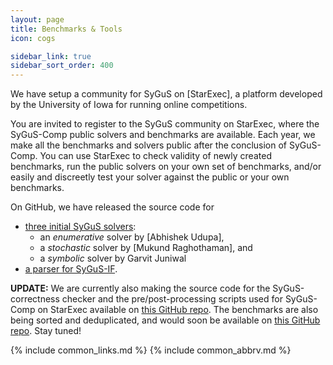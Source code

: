 ```yaml
---
layout: page
title: Benchmarks & Tools
icon: cogs

sidebar_link: true
sidebar_sort_order: 400
---
```


We have setup a community for SyGuS on [StarExec],
a platform developed by the University of Iowa for running online competitions.

You are invited to register to the SyGuS community on StarExec,
where the SyGuS-Comp public solvers and benchmarks are available.
Each year, we make all the benchmarks and solvers public after the conclusion of SyGuS-Comp.
You can use StarExec to check validity of newly created benchmarks,
run the public solvers on your own set of benchmarks,
and/or easily and discreetly test your solver against the public or your own benchmarks.

On GitHub, we have released the source code for
- [three initial SyGuS solvers](https://github.com/rishabhs/sygus-comp14/tree/master/solvers):
    - an _enumerative_ solver by [Abhishek Udupa],
    - a _stochastic_ solver by [Mukund Raghothaman], and
    - a _symbolic_ solver by Garvit Juniwal
- [a parser for SyGuS-IF](https://github.com/rishabhs/sygus-comp14/tree/master/parser/synthlib2parser).

**UPDATE:**
We are currently also making the source code for the SyGuS-correctness checker and
the pre/post-processing scripts used for SyGuS-Comp on StarExec available on
[this GitHub repo](https://github.com/SyGuS-Org/tools).
The benchmarks are also being sorted and deduplicated, and would soon be available on
[this GitHub repo](https://github.com/SyGuS-Org/benchmarks).
Stay tuned!

{% include common_links.md %}
{% include common_abbrv.md %}